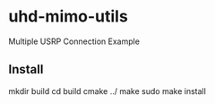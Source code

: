 # uhd-mimo-utils
Multiple USRP Connection Example

## Install
  mkdir build
  cd build
  cmake ../
  make 
  sudo make install

